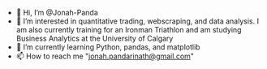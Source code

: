 - 👋 Hi, I’m @Jonah-Panda
- 👀 I’m interested in quantitative trading, webscraping, and data analysis. 
     I am also currently training for an Ironman Triathlon and am studying Business Analytics at the University of Calgary
- 🌱 I’m currently learning Python, pandas, and matplotlib
- 📫 How to reach me "jonah.pandarinath@gmail.com"

<!---
Jonah-Panda/Jonah-Panda is a ✨ special ✨ repository because its `README.md` (this file) appears on your GitHub profile.
You can click the Preview link to take a look at your changes.
--->
